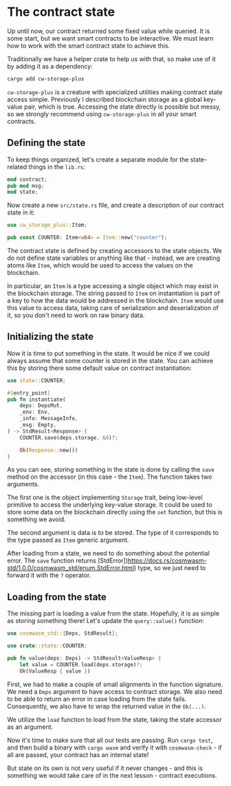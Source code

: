 # The contract state

Up until now, our contract returned some fixed value while queried. It is some start, but we want smart contracts to be interactive. We must learn how to work with the smart contract state to achieve this.

Traditionally we have a helper crate to help us with that, so make use of it by adding it as a dependency:

```bash
cargo add cw-storage-plus
```

`cw-storage-plus` is a creature with specialized utilities making contract state access simple. Previously I described blockchain storage as a global key-value pair, which is true. Accessing the state directly is possible but messy, so we strongly recommend using `cw-storage-plus` in all your smart contracts.

## Defining the state

To keep things organized, let's create a separate module for the state-related things in the `lib.rs`:

```rust
mod contract;
pub mod msg;
mod state;
```

Now create a new `src/state.rs` file, and create a description of our contract state in it:

```rust
use cw_storage_plus::Item;

pub const COUNTER: Item<u64> = Item::new("counter");
```

The contract state is defined by creating accessors to the state objects. We do not define state variables or anything like that - instead, we are creating atoms like `Item`, which would be used to access the values on the blockchain.

In particular, an `Item` is a type accessing a single object which may exist in the blockchain storage. The string passed to `Item` on instantiation is part of a key to how the data would be addressed in the blockchain. `Item` would use this value to access data, taking care of serialization and deserialization of it, so you don't need to work on raw binary data.

## Initializing the state

Now it is time to put something in the state. It would be nice if we could always assume that some counter is stored in the state. You can achieve this by storing there some default value on contract instantiation:

```rust
use state::COUNTER;

#[entry_point]
pub fn instantiate(
    deps: DepsMut,
    _env: Env,
    _info: MessageInfo,
    _msg: Empty,
) -> StdResult<Response> {
    COUNTER.save(deps.storage, &0)?;

    Ok(Response::new())
}
```

As you can see, storing something in the state is done by calling the `save` method on the accessor (in this case - the `Item`). The function takes two arguments.

The first one is the object implementing `Storage` trait, being low-level primitive to access the underlying key-value storage. It could be used to store some data on the blockchain directly using the `set` function, but this is something we avoid.

The second argument is data is to be stored. The type of it corresponds to the type passed as `Item` generic argument.

After loading from a state, we need to do something about the potential error. The `save` function returns [StdError])https://docs.rs/cosmwasm-std/1.0.0/cosmwasm_std/enum.StdError.html) type, so we just need to forward it with the `?` operator.

## Loading from the state

The missing part is loading a value from the state. Hopefully, it is as simple as storing something there! Let's update the `query::value()` function:

```rust
use cosmwasm_std::{Deps, StdResult};

use crate::state::COUNTER;

pub fn value(deps: Deps) -> StdResult<ValueResp> {
    let value = COUNTER.load(deps.storage)?;
    Ok(ValueResp { value })
```

First, we had to make a couple of small alignments in the function signature. We need a `Deps` argument to have access to contract storage. We also need to be able to return an error in case loading from the state fails. Consequently, we also have to wrap the returned value in the `Ok(...)`.

We utilize the `load` function to load from the state, taking the state accessor as an argument.

Now it's time to make sure that all our tests are passing. Run `cargo test`, and then build a binary with `cargo wasm` and verify it with `cosmwasm-check` - if all are passed, your contract has an internal state!

But state on its own is not very useful if it never changes - and this is something we would take care of in the next lesson - contract executions.